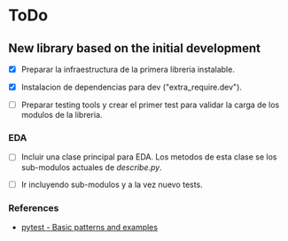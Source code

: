 # ToDo

## New library based on the initial development

- [x] Preparar la infraestructura de la primera libreria instalable.
- [x] Instalacion de dependencias para dev ("extra_require.dev").
- [ ] Preparar testing tools y crear el primer test para validar la carga de los modulos de la libreria.


### EDA

- [ ] Incluir una clase principal para EDA. Los metodos de esta clase se los sub-modulos actuales de *describe.py*.
- [ ] Ir incluyendo sub-modulos y a la vez nuevo tests.


### References
 - [pytest - Basic patterns and examples](https://docs.pytest.org/en/7.1.x/example/simple.html)